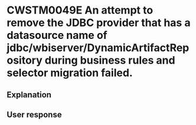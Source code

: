 # CWSTM0049E An attempt to remove the JDBC provider that has a datasource name of jdbc/wbiserver/DynamicArtifactRepository during business rules and selector migration failed.

## Explanation

## User response